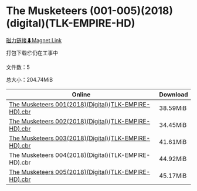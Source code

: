 # The Musketeers (001-005)(2018)(digital)(TLK-EMPIRE-HD)

[磁力链接⬇Magnet Link](magnet:?xt=urn:btih:4f8faeed10cab28867ac4814c361d0cb47e6b851&dn=The%20Musketeers%20%28001-005%29%282018%29%28digital%29%28TLK-EMPIRE-HD%29)

打包下载📦仍在工事中

文件数：5

总大小：204.74MiB

Online | Download
--- | ---
[The Musketeers 001(2018)(Digital)(TLK-EMPIRE-HD).cbr](https://github.com/alicewish/markdown/blob/master/comic/Musketeers-001-2018-Digital-TLK-EMPIRE-HD-cbr.md) | 38.59MiB
[The Musketeers 002(2018)(Digital)(TLK-EMPIRE-HD).cbr](https://github.com/alicewish/markdown/blob/master/comic/Musketeers-002-2018-Digital-TLK-EMPIRE-HD-cbr.md) | 34.45MiB
[The Musketeers 003(2018)(Digital)(TLK-EMPIRE-HD).cbr](https://github.com/alicewish/markdown/blob/master/comic/Musketeers-003-2018-Digital-TLK-EMPIRE-HD-cbr.md) | 41.61MiB
The Musketeers 004(2018)(Digital)(TLK-EMPIRE-HD).cbr | 44.92MiB
[The Musketeers 005(2018)(Digital)(TLK-EMPIRE-HD).cbr](https://github.com/alicewish/markdown/blob/master/comic/Musketeers-005-2018-Digital-TLK-EMPIRE-HD-cbr.md) | 45.17MiB